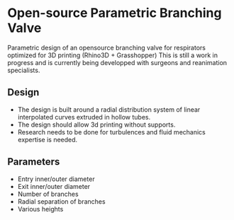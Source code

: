 # Open-source Parametric Branching Valve

Parametric design of an opensource branching valve for respirators optimized for 3D printing (Rhino3D + Grasshopper)
This is still a work in progress and is currently being developped with surgeons and reanimation specialists.

## Design

- The design is built around a radial distribution system of linear interpolated curves extruded in hollow tubes.
- The design should allow 3d printing without supports.
- Research needs to be done for turbulences and fluid mechanics expertise is needed.

## Parameters

- Entry inner/outer diameter
- Exit inner/outer diameter
- Number of branches
- Radial separation of branches
- Various heights
